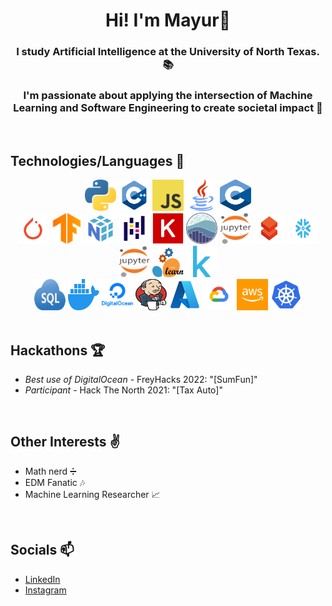 <div align='center'>

# Hi! I'm Mayur👋

### I study Artificial Intelligence at the University of North Texas. 📚

### I'm passionate about applying the intersection of Machine Learning and Software Engineering to create societal impact 🤖

</div>

</br>

## Technologies/Languages 📑

<div align="center">

<img src="./icons/python.png" alt="python" width="50rem" height="50rem" />
<img src="./icons/cpp.png" alt="C++" width="50rem" height="50rem" />
<img src="./icons/JavaScript-logo.png" alt="javascript" width="50rem" height="50rem" />
<img src="./icons/java.png" alt="java" width="50rem" height="50rem" />
<img src="./icons/c.png" alt="c" width="50rem" height="50rem" />

<br>

<img src="./icons/pytorch.png" alt="pytorch" width="50rem" height="50rem" />
<img src="./icons/tensorflow.png" alt="tensorflow" width="50rem" height="50rem" />
<img src="./icons/numpy.png" alt="numpy" width="50rem" height="50rem" />
<img src="./icons/pandas.png" alt="pandas" width="50rem" height="50rem" />
<img src="./icons/keras.png" alt="keras" width="50rem" height="50rem" />
<img src="./icons/seaborn-logo.png" alt="seaborn    " width="50rem" height="50rem" />
<img src="./icons/jupyter.png" alt="jupyter" width="50rem" height="50rem" />
<img src="./icons/databricks.png" alt="databricks" width="50rem" height="50rem" />
<img src="./icons/snowflake.png" alt="snowflake" width="50rem" height="50rem" />
<img src="./icons/jupyter.png" alt="jupyter" width="50rem" height="50rem" />
<img src="./icons/sklearn.png" alt="sklearn" width="50rem" height="50rem" />
<img src="./icons/kaggle.png" alt="kaggle" width="50rem" height="50rem" />

<br>

<img src="./icons/sql.png" alt="sql" width="50rem" height="50rem" />
<img src="./icons/docker.png" alt="docker" width="50rem" height="50rem" />
<img src="./icons/digitalocean.png" alt="digitalocean" width="50rem" height="50rem" />
<img src="./icons/jenkins.png" alt="jenkins" width="50rem" height="50rem" />
<img src="./icons/azure.png" alt="azure" width="50rem" height="50rem" />
<img src="./icons/google_cloud.png" alt="gcp" width="50rem" height="50rem" />
<img src="./icons/awscloud.png" alt="aws" width="50rem" height="50rem" />
<img src="./icons/kubernetes.png" alt="kubernetes" width="50rem" height="50rem" />

</div>
    </br>

## Hackathons 🏆

- _Best use of DigitalOcean_ - FreyHacks 2022: "[SumFun]"
- _Participant_ - Hack The North 2021: "[Tax Auto]"


</br>

## Other Interests ✌️

- Math nerd ➗
- EDM Fanatic 🎶
- Machine Learning Researcher 📈    

</br>

## Socials 📫

- [LinkedIn](https://www.linkedin.com/in/mayur-vora-/)
- [Instagram](https://www.instagram.com/mayur.voraa/)
